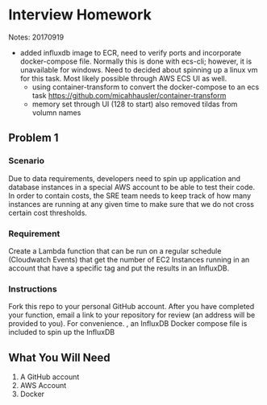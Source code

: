 # Interview Homework

Notes:
20170919 
* added influxdb image to ECR, need to verify ports and incorporate docker-compose file.  Normally this is done with ecs-cli; however, it is unavailable for windows.  Need to decided about spinning up a linux vm for this task.  Most likely possible through AWS ECS UI as well.
	* using container-transform to convert the docker-compose to an ecs task https://github.com/micahhausler/container-transform
	* memory set through UI (128 to start) also removed tildas from volumn names


## Problem 1

### Scenario
Due to data requirements, developers need to spin up application and database instances in a special AWS account to be able to test their code.  In order to contain costs, the SRE team needs to keep track of how many instances are running at any given time to make sure that we do not cross certain cost thresholds.

### Requirement
Create a Lambda function that can be run on a regular schedule (Cloudwatch Events) that get the number of EC2 Instances running in an account that have a specific tag and put the results in an InfluxDB.

### Instructions
Fork this repo to your personal GitHub account.  After you have completed your function, email a link to your repository for review (an address will be provided to you).  For convenience. , an InfluxDB Docker compose file is included to spin up the InfluxDB

## What You Will Need
1.  A GitHub account
2.  AWS Account
3.  Docker

